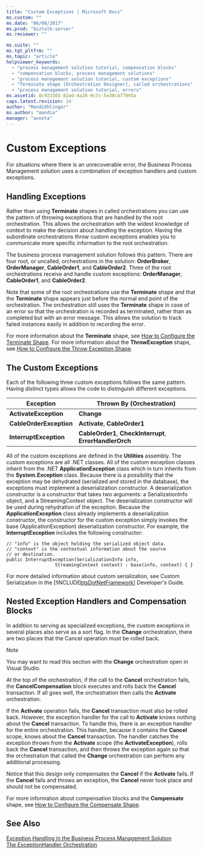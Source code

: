 ```yaml
---
title: "Custom Exceptions | Microsoft Docs"
ms.custom: ""
ms.date: "06/08/2017"
ms.prod: "biztalk-server"
ms.reviewer: ""

ms.suite: ""
ms.tgt_pltfrm: ""
ms.topic: "article"
helpviewer_keywords: 
  - "process management solution tutorial, compensation blocks"
  - "compensation blocks, process management solutions"
  - "process management solution tutorial, custom exceptions"
  - "Terminate shape [Orchestration Designer], called orchestrations"
  - "process management solution tutorial, errors"
ms.assetid: 0c923303-82ad-4a20-9c7c-5e38c477993a
caps.latest.revision: 14
author: "MandiOhlinger"
ms.author: "mandia"
manager: "anneta"
---
```

# Custom Exceptions
For situations where there is an unrecoverable error, the Business Process Management solution uses a combination of exception handlers and custom exceptions.  
  
## Handling Exceptions  
 Rather than using **Terminate** shapes in called orchestrations you can use the pattern of throwing exceptions that are handled by the root orchestration. This allows the orchestration with the widest knowledge of context to make the decision about handling the exception. Having the subordinate orchestrations throw custom exceptions enables you to communicate more specific information to the root orchestration.  
  
 The business process management solution follows this pattern. There are four root, or uncalled, orchestrations in the solution: **OrderBroker**, **OrderManager**, **CableOrder1**, and **CableOrder2**. Three of the root orchestrations receive and handle custom exceptions: **OrderManager**, **CableOrder1**, and **CableOrder2**.  
  
 Note that some of the root orchestrations use the **Terminate** shape and that the **Terminate** shape appears just before the normal end point of the orchestration. The orchestration still uses the **Terminate** shape in case of an error so that the orchestration is recorded as terminated, rather than as completed but with an error message. This allows the solution to track failed instances easily in addition to recording the error.  
  
 For more information about the **Terminate** shape, see [How to Configure the Terminate Shape](../core/how-to-configure-the-terminate-shape.md). For more information about the **ThrowException** shape, see [How to Configure the Throw Exception Shape](../core/how-to-configure-the-throw-exception-shape.md).  
  
## The Custom Exceptions  
 Each of the following three custom exceptions follows the same pattern. Having distinct types allows the code to distinguish different exceptions.  
  
|Exception|Thrown By (Orchestration)|  
|---------------|---------------------------------|  
|**ActivateException**|**Change**|  
|**CableOrderException**|**Activate**, **CableOrder1**|  
|**InterruptException**|**CableOrder1**, **CheckInterrupt**, **ErrorHandlerOrch**|  
  
 All of the custom exceptions are defined in the **Utilities** assembly. The custom exceptions are all .NET classes. All of the custom exception classes inherit from the .NET **ApplicationException** class which in turn inherits from the **System.Exception** class. Because there is a possibility that the exception may be dehydrated (serialized and stored in the database), the exceptions must implement a deserialization constructor. A deserialization constructor is a constructor that takes two arguments: a SerializationInfo object, and a StreamingContext object. The deserialization constructor will be used during rehydration of the exception. Because the **ApplicationException** class already implements a deserialization constructor, the constructor for the custom exception simply invokes the base (ApplicationException) deserialization constructor. For example, the **InterruptException** includes the following constructor:  
  
```  
// "info" is the object holding the serialized object data.  
// "context" is the contextual information about the source  
// or destination.  
public InterruptException(SerializationInfo info,  
                  StreamingContext context) : base(info, context) { }  
```  
  
 For more detailed information about custom serialization, see Custom Serialization in the [!INCLUDE[btsDotNetFramework](../includes/btsdotnetframework-md.md)] Developer's Guide.  
  
## Nested Exception Handlers and Compensation Blocks  
 In addition to serving as specialized exceptions, the custom exceptions in several places also serve as a sort flag. In the **Change** orchestration, there are two places that the Cancel operation must be rolled back.  
  
> [!NOTE]
>  You may want to read this section with the **Change** orchestration open in Visual Studio.  
  
 At the top of the orchestration, if the call to the **Cancel** orchestration fails, the **CancelCompensation** block executes and rolls back the **Cancel** transaction. If all goes well, the orchestration then calls the **Activate** orchestration.  
  
 If the **Activate** operation fails, the **Cancel** transaction must also be rolled back. However, the exception handler for the call to **Activate** knows nothing about the **Cancel** transaction. To handle this, there is an exception handler for the entire orchestration. This handler, because it contains the **Cancel** scope, knows about the **Cancel** transaction. The handler catches the exception thrown from the **Activate** scope (the **ActivateException**), rolls back the **Cancel** transaction, and then throws the exception again so that the orchestration that called the **Change** orchestration can perform any additional processing.  
  
 Notice that this design only compensates the **Cancel** if the **Activate** fails. If the **Cancel** fails and throws an exception, the **Cancel** never took place and should not be compensated.  
  
 For more information about compensation blocks and the **Compensate** shape, see [How to Configure the Compensate Shape](../core/how-to-configure-the-compensate-shape.md).  
  
## See Also  
 [Exception Handling in the Business Process Management Solution](../core/exception-handling-in-the-business-process-management-solution.md)   
 [The ExceptionHandler Orchestration](../core/the-exceptionhandler-orchestration.md)